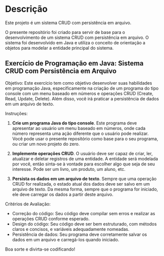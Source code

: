 # Descrição

Este projeto é um sistema CRUD com persistência em arquivo.

O presente repositório foi criado para servir de base para o desenvolvimento de um sistema CRUD com persistência em arquivo. O sistema foi desenvolvido em Java e utiliza o conceito de orientação a objetos para modelar a entidade principal do sistema.

## Exercício de Programação em Java: Sistema CRUD com Persistência em Arquivo

Objetivo: Este exercício tem como objetivo desenvolver suas habilidades em programação Java, especificamente na criação de um programa do tipo console com um menu baseado em números e operações CRUD (Create, Read, Update, Delete). Além disso, você irá praticar a persistência de dados em um arquivo de texto.

Instruções:

1. **Crie um programa Java do tipo console**. Este programa deve apresentar ao usuário um menu baseado em números, onde cada número representa uma ação diferente que o usuário pode realizar. Você pode usar o presente repositório como base para o seu programa, ou criar um novo projeto do zero.

2. **Implemente operações CRUD**. O usuário deve ser capaz de criar, ler, atualizar e deletar registros de uma entidade. A entidade será modelada por você, então sinta-se à vontade para escolher algo que seja de seu interesse. Pode ser um livro, um produto, um aluno, etc.

3. **Persista os dados em um arquivo de texto**. Sempre que uma operação CRUD for realizada, o estado atual dos dados deve ser salvo em um arquivo de texto. Da mesma forma, sempre que o programa for iniciado, ele deve carregar os dados a partir deste arquivo.

Critérios de Avaliação:

- Correção do código: Seu código deve compilar sem erros e realizar as operações CRUD conforme esperado.
- Design do código: Seu código deve ser bem estruturado, com métodos claros e concisos, e variáveis adequadamente nomeadas.
- Persistência de dados: Seu programa deve corretamente salvar os dados em um arquivo e carregá-los quando iniciado.

Boa sorte e divirta-se codificando!
